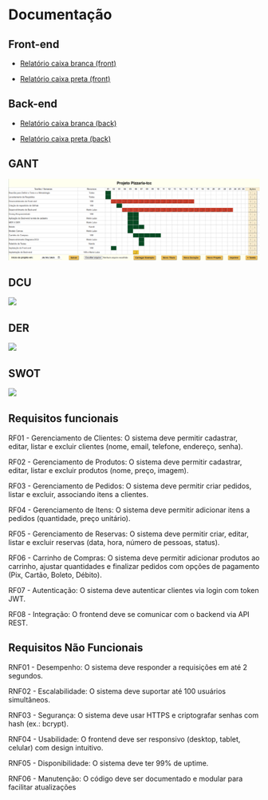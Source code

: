 # Documentação

## Front-end
- [Relatório caixa branca (front)](relatorio_testes.pdf)

- [Relatório caixa preta (front)](Relatório_caixaPreta.pdf)

## Back-end

- [Relatório caixa branca (back)](testes_CaixaBranca.pdf)

- [Relatório caixa preta (back)](caixaPreta.pdf)


## GANT

![](./docs/gant.atualizado.png)

## DCU

![](./docs/dcu.jpeg)

## DER

![](./docs/Der.jpeg)

## SWOT

![](./docs/Swot.jpeg)

## Requisitos funcionais

RF01 - Gerenciamento de Clientes: O sistema deve permitir cadastrar, editar, listar e excluir clientes (nome, email, telefone, endereço, senha).

RF02 - Gerenciamento de Produtos: O sistema deve permitir cadastrar, editar, listar e excluir produtos (nome, preço, imagem).

RF03 - Gerenciamento de Pedidos: O sistema deve permitir criar pedidos, listar e excluir, associando itens a clientes.

RF04 - Gerenciamento de Itens: O sistema deve permitir adicionar itens a pedidos (quantidade, preço unitário).

RF05 - Gerenciamento de Reservas: O sistema deve permitir criar, editar, listar e excluir reservas (data, hora, número de pessoas, status).

RF06 - Carrinho de Compras: O sistema deve permitir adicionar produtos ao carrinho, ajustar quantidades e finalizar pedidos com opções de pagamento (Pix, Cartão, Boleto, Débito).

RF07 - Autenticação: O sistema deve autenticar clientes via login com token JWT.

RF08 - Integração: O frontend deve se comunicar com o backend via API REST.

## Requisitos Não Funcionais

RNF01 - Desempenho: O sistema deve responder a requisições em até 2 segundos.

RNF02 - Escalabilidade: O sistema deve suportar até 100 usuários simultâneos.

RNF03 - Segurança: O sistema deve usar HTTPS e criptografar senhas com hash (ex.: bcrypt).

RNF04 - Usabilidade: O frontend deve ser responsivo (desktop, tablet, celular) com design intuitivo.

RNF05 - Disponibilidade: O sistema deve ter 99% de uptime.

RNF06 - Manutenção: O código deve ser documentado e modular para facilitar atualizações
